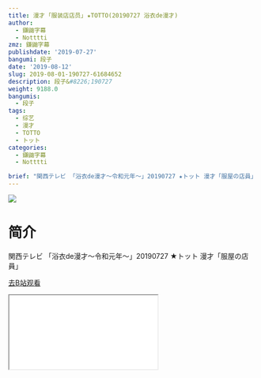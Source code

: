 ```yaml
---
title: 漫才 ｢服装店店员｣ ★TOTTO(20190727 浴衣de漫才)
author:
  - 鎌鼬字幕
  - Notttti
zmz: 鎌鼬字幕
publishdate: '2019-07-27'
bangumi: 段子
date: '2019-08-12'
slug: 2019-08-01-190727-61684652
description: 段子&#8226;190727
weight: 9188.0
bangumis:
  - 段子
tags:
  - 综艺
  - 漫才
  - TOTTO
  - トット
categories:
  - 鎌鼬字幕
  - Notttti

brief: "関西テレビ 「浴衣de漫才～令和元年～」20190727 ★トット 漫才「服屋の店員」"
---
```

![](https://raw.githubusercontent.com/tcgriffith/owaraisite/master/static/tmpimg/178ee129919521479a1ff9451ca4d123e281ee75.jpg.480.jpg)
# 简介  
関西テレビ
「浴衣de漫才～令和元年～」20190727
★トット 漫才「服屋の店員」  

[去B站观看](https://www.bilibili.com/video/av61684652/)
<div class ="resp-container"><iframe class="testiframe" src="//player.bilibili.com/player.html?aid=61684652"", scrolling="no", allowfullscreen="true" > </iframe></div> 
